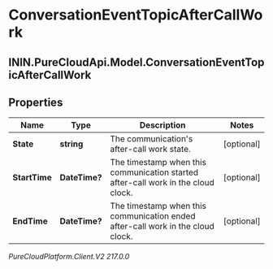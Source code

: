 # ConversationEventTopicAfterCallWork

## ININ.PureCloudApi.Model.ConversationEventTopicAfterCallWork

## Properties

|Name | Type | Description | Notes|
|------------ | ------------- | ------------- | -------------|
| **State** | **string** | The communication&#39;s after-call work state. | [optional] |
| **StartTime** | **DateTime?** | The timestamp when this communication started after-call work in the cloud clock. | [optional] |
| **EndTime** | **DateTime?** | The timestamp when this communication ended after-call work in the cloud clock. | [optional] |



_PureCloudPlatform.Client.V2 217.0.0_
